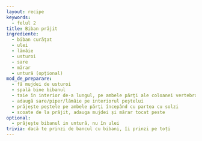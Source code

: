 ```yaml
---
layout: recipe
keywords:
  - felul 2
title: Biban prăjit
ingrediente:
  - biban curățat
  - ulei
  - lămâie
  - usturoi
  - sare
  - mărar
  - untură (opțional)
mod_de_preparare:
  - fă mujdei de usturoi
  - spală bine bibanul
  - taie în interior de-a lungul, pe ambele părți ale coloanei vertebrale
  - adaugă sare/piper/lămâie pe interiorul peștelui
  - prăjește peștele pe ambele părți începând cu partea cu solzi
  - scoate de la prăjit, adauga mujdei și mărar tocat peste
optional:
  - prăjește bibanul in untură, nu în ulei
trivia: dacă te prinzi de bancul cu bibani, îi prinzi pe toți
---
```

